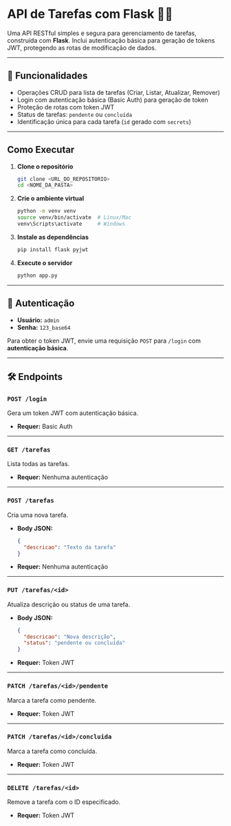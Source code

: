 # API de Tarefas com Flask 📝🔐

Uma API RESTful simples e segura para gerenciamento de tarefas, construída com **Flask**. Inclui autenticação básica para geração de tokens JWT, protegendo as rotas de modificação de dados.

---

## 🔧 Funcionalidades

- Operações CRUD para lista de tarefas (Criar, Listar, Atualizar, Remover)
- Login com autenticação básica (Basic Auth) para geração de token
- Proteção de rotas com token JWT
- Status de tarefas: `pendente` ou `concluída`
- Identificação única para cada tarefa (`id` gerado com `secrets`)

---

## Como Executar

1. **Clone o repositório**  
   ```bash
   git clone <URL_DO_REPOSITORIO>
   cd <NOME_DA_PASTA>
   ```

2. **Crie o ambiente virtual**  
   ```bash
   python -m venv venv
   source venv/bin/activate  # Linux/Mac
   venv\Scripts\activate     # Windows
   ```

3. **Instale as dependências**  
   ```bash
   pip install flask pyjwt
   ```

4. **Execute o servidor**  
   ```bash
   python app.py
   ```

---

## 🔐 Autenticação

- **Usuário:** `admin`  
- **Senha:** `123_base64`

Para obter o token JWT, envie uma requisição `POST` para `/login` com **autenticação básica**.  

---

## 🛠️ Endpoints

### `POST /login`
Gera um token JWT com autenticação básica.
- **Requer:** Basic Auth

---

### `GET /tarefas`
Lista todas as tarefas.
- **Requer:** Nenhuma autenticação

---

### `POST /tarefas`
Cria uma nova tarefa.
- **Body JSON:**
  ```json
  {
    "descricao": "Texto da tarefa"
  }
  ```
- **Requer:** Nenhuma autenticação

---

### `PUT /tarefas/<id>`
Atualiza descrição ou status de uma tarefa.
- **Body JSON:**
  ```json
  {
    "descricao": "Nova descrição",
    "status": "pendente ou concluída"
  }
  ```
- **Requer:** Token JWT

---

### `PATCH /tarefas/<id>/pendente`
Marca a tarefa como pendente.
- **Requer:** Token JWT

---

### `PATCH /tarefas/<id>/concluida`
Marca a tarefa como concluída.
- **Requer:** Token JWT

---

### `DELETE /tarefas/<id>`
Remove a tarefa com o ID especificado.
- **Requer:** Token JWT



